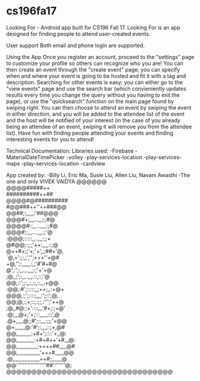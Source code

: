 # cs196fa17

Looking For - Android app built for CS196 Fall 17. 
  Looking For is an app designed for finding people to attend user-created events.
  
User support
  Both email and phone login are supported.
  
Using the App
  Once you register an account, proceed to the "settings" page to customize your profile so others can recognize who you are!
  You can then create an event through the "create event" page; you can specify when and where your event is going to be hosted and fit it with a tag and description.
  Searching for other events is easy; you can either go to the "view events" page and use the search bar (which convieniently updates results every time you change the query without you having to exit the page), or use the "quicksearch" function on the main page found by swiping right. You can then choose to attend an event by swiping the event in either direction, and you will be added to the attendee list of the event and the host will be notified of your interest (in the case of you already being an attendee of an event, swiping it will remove you from the attendee list).
  Have fun with finding people attending your events and finding interesting events for you to attend!
  
Technical Documentation:
Libraries used:
-Firebase
-MaterialDateTimePicker
-volley
-play-services-location
-play-services-maps
-play-services-location
-cardview

App created by:
-Billy Li, Eric Ma, Susie Liu, Allen Liu, Navam Awasthi
-The one and only VIVEK VAIDYA
                        @@@@@@             
                     @@@@#####++           
                    ##########++##         
                   @@@@#@##########        
                  #@@###++''++###@@        
                  @@##;:,,,,,:'##@@@       
                 @@@#+;,,,...,,:;;#@       
                 @@@@#::,,...,,,,:;#@      
                 @@@#;:,,,...,,,,:;'@      
                :@@@;:::::,,..,,,:;;+      
                @#@@;:;;;'++:,,,,::;@      
                @++#+;;'+;'+',,;##+'@,     
               `@,+':;:,;','';+++''+@#     
               +@,'';:,,,,,,:,;'#'#+#@     
               @',:';:,,.,.,,,;:;'+'+@     
              ;@,,;';:,,..,,,.::,::;'@     
              @@,::';;:,,:,:;,::,,:+@@     
             :@@,:#';:::::,,;++;,,:+@+     
             @@@,:;';::::;,,,:';;:';@,     
            @@,@,:;+;::,:;;,:''';'++@      
           ;@,,#@:;+'::::,,,'#+;:;+@'      
          :@;,,,@+;'+;:::,,,,,;:;',@       
         .@+,,,,,@;;#';::,,,:;;;'+@@       
         @+,,,,,,,@:'#';:,,,,::;+,@#       
        @@,,,,,,,,,,:+#+';::::'+,,@:       
       @@,,,,,,,,,,,,:+#+#++'+#,,,@:       
      @@,,,,,,,,,,,,,,;++++##,,,,,@#       
     @@,,,,,,,,,,,,,,,,'+++#,,,,,,@@       
    :@,,,,,,,,,,,,,,,,,,++#;,,,,,,,@       
    @@'''''''''''''''''''##''''''''@;      
    @@@@@@@@@@@@@@@@@@@@@@@@@@@@@@@@@     
